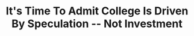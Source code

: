 ---
categories: all_articles articles
provider_display: "www.linkedin.com"
provider_name: "www.linkedin.com"
favicon_url: https://static.licdn.com/scds/common/u/images/logos/favicons/v1/favicon.ico
title: "It's Time To Admit College Is Driven By Speculation -- Not Investment"
published: 2015-12-02T00:00:00
source: https://www.linkedin.com/pulse/its-time-admit-college-driven-speculation-zachary-slayback
thumbnail: https://media.licdn.com/mpr/mpr/AAEAAQAAAAAAAATMAAAAJDgxODRmZjM3LWQwMjktNDBkYS05N2E0LWVjZmY0NTBhZGIyYg.jpg
---